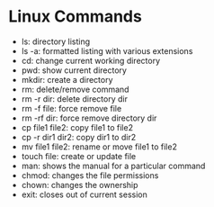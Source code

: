 # Linux Commands

- ls: directory listing
- ls -a: formatted listing with various extensions
- cd: change current working directory
- pwd: show current directory
- mkdir: create a directory 
- rm: delete/remove command 
- rm -r dir: delete directory dir
- rm -f file: force remove file
- rm -rf dir: force remove directory dir
- cp file1 file2: copy file1 to file2
- cp -r dir1 dir2: copy dir1 to dir2
- mv file1 file2: rename or move file1 to file2
- touch file: create or update file
- man: shows the manual for a particular command
- chmod: changes the file permissions
- chown: changes the ownership 
- exit: closes out of current session
